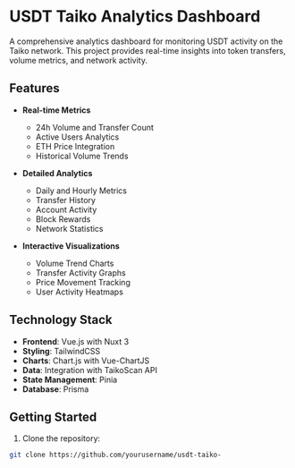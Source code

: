 # USDT Taiko Analytics Dashboard

A comprehensive analytics dashboard for monitoring USDT activity on the Taiko network. This project provides real-time insights into token transfers, volume metrics, and network activity.

## Features

- **Real-time Metrics**
  - 24h Volume and Transfer Count
  - Active Users Analytics
  - ETH Price Integration
  - Historical Volume Trends

- **Detailed Analytics**
  - Daily and Hourly Metrics
  - Transfer History
  - Account Activity
  - Block Rewards
  - Network Statistics

- **Interactive Visualizations**
  - Volume Trend Charts
  - Transfer Activity Graphs
  - Price Movement Tracking
  - User Activity Heatmaps

## Technology Stack

- **Frontend**: Vue.js with Nuxt 3
- **Styling**: TailwindCSS
- **Charts**: Chart.js with Vue-ChartJS
- **Data**: Integration with TaikoScan API
- **State Management**: Pinia
- **Database**: Prisma

## Getting Started

1. Clone the repository:

```bash
git clone https://github.com/yourusername/usdt-taiko-